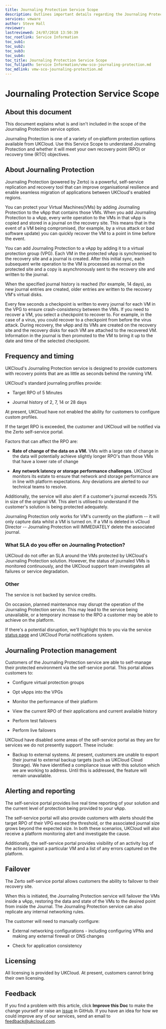 ```yaml
---
title: Journaling Protection Service Scope
description: Outlines important details regarding the Journaling Protection service, powered by Zerto
services: vmware
author: Steve Hall
reviewer:
lastreviewed: 24/07/2018 13:50:39
toc_rootlink: Service Information
toc_sub1: 
toc_sub2:
toc_sub3:
toc_sub4:
toc_title: Journaling Protection Service Scope
toc_fullpath: Service Information/vmw-sco-journaling-protection.md
toc_mdlink: vmw-sco-journaling-protection.md
---
```


# Journaling Protection Service Scope

## About this document

This document explains what is and isn't included in the scope of the Journaling Protection service option.

Journaling Protection is one of a variety of on‑platform protection options available from UKCloud. Use this Service Scope to understand Journaling Protection and whether it will meet your own recovery point (RPO) or recovery time (RTO) objectives.

## About Journaling Protection

Journaling Protection (powered by Zerto) is a powerful, self-service replication and recovery tool that can improve organisational resilience and enable seamless migration of applications between UKCloud's enabled regions.

You can protect your Virtual Machines(VMs) by adding Journaling Protection to the vApp that contains those VMs. When you add Journaling Protection to a vApp, every write operation to the VMs in that vApp is copied and stored in a journal on the recovery site. This means that in the event of a VM being compromised, (for example, by a virus attack or bad software update) you can quickly recover the VM to a point in time before the event.

You can add Journaling Protection to a vApp by adding it to a virtual protection group (VPG). Each VM in the protected vApp is synchronised to the recovery site and a journal is created. After this initial sync, each subsequent write operation to the VM is processed as normal on the protected site and a copy is asynchronously sent to the recovery site and written to the journal.

When the specified journal history is reached (for example, 14 days), as new journal entries are created, older entries are written to the recovery VM's virtual disks.

Every few seconds a checkpoint is written to every journal for each VM in the VPG to ensure crash-consistency between the VMs. If you need to recover a VM, you select a checkpoint to recover to. For example, in the case of a virus, you could recover to a checkpoint from before the virus attack. During recovery, the vApp and its VMs are created on the recovery site and the recovery disks for each VM are attached to the recovered VM. Information in the journal is then promoted to the VM to bring it up to the date and time of the selected checkpoint.

## Frequency and timing

UKCloud's Journaling Protection service is designed to provide customers with recovery points that are as little as seconds behind the running VM.

UKCloud's standard journaling profiles provide:

- Target RPO of 5 Minutes

- Journal history of 2, 7, 14 or 28 days

At present, UKCloud have not enabled the ability for customers to configure custom profiles.

If the target RPO is exceeded, the customer and UKCloud will be notified via the Zerto self-service portal.

Factors that can affect the RPO are:

- **Rate of change of the data on a VM.** VMs with a large rate of change in the data will potentially achieve slightly longer RPO's than those VMs that have a lower rate of change

- **Any network latency or storage performance challenges.** UKCloud monitors its estate to ensure that network and storage performance are in line with platform expectations. Any deviations are alerted to our technical teams to resolve.

Additionally, the service will also alert if a customer's journal exceeds 75% in size of the original VM. This alert is utilised to understand if the customer's solution is being protected adequately.

Journaling Protection only works for VM's currently on the platform -- it will only capture data whilst a VM is turned on. If a VM is deleted in vCloud Director -- Journaling Protection will IMMEDIATELY delete the associated journal.

### What SLA do you offer on Journaling Protection?

UKCloud do not offer an SLA around the VMs protected by UKCloud's Journaling Protection solution. However, the status of journaled VMs is monitored continuously, and the UKCloud support team investigates all failures or service degradation.

### Other

The service is not backed by service credits.

On occasion, planned maintenance may disrupt the operation of the Journaling Protection service. This may lead to the service being unavailable, or a temporary increase to the RPO a customer may be able to achieve on the platform.

If there's a potential disruption, we'll highlight this to you via the service [status page](https://status.ukcloud.com/) and UKCloud Portal notifications system.

## Journaling Protection management

Customers of the Journaling Protection service are able to self-manage their protected environment via the self-service portal. This portal allows customers to:

- Configure virtual protection groups

- Opt vApps into the VPGs

- Monitor the performance of their platform

- View the current RPO of their applications and current available history

- Perform test failovers

- Perform live failovers

UKCloud have disabled some areas of the self-service portal as they are for services we do not presently support. These include:

- Backup to external systems. At present, customers are unable to export their journal to external backup targets (such as UKCloud Cloud Storage). We have identified a compliance issue with this solution which we are working to address. Until this is addressed, the feature will remain unavailable.

## Alerting and reporting

The self-service portal provides live real time reporting of your solution and the current level of protection being provided to your vApp.

The self-service portal will also provide customers with alerts should the target RPO of their VPG exceed the threshold, or the associated journal size grows beyond the expected size. In both these scenarios, UKCloud will also receive a platform monitoring alert and investigate the cause.

Additionally, the self-service portal provides visibility of an activity log of the actions against a particular VM and a list of any errors captured on the platform.

## Failover

The Zerto self-service portal allows customers the ability to failover to their recovery site.

When this is initiated, the Journaling Protection service will failover the VMs inside a vApp, restoring the data and state of the VMs to the desired point from inside the Journal. The Journaling Protection service can also replicate any internal networking rules.

The customer will need to manually configure:

- External networking configurations - including configuring VPNs and making any external firewall or DNS changes

- Check for application consistency

## Licensing

All licensing is provided by UKCloud. At present, customers cannot bring their own licensing.

## Feedback

If you find a problem with this article, click **Improve this Doc** to make the change yourself or raise an [issue](https://github.com/UKCloud/documentation/issues) in GitHub. If you have an idea for how we could improve any of our services, send an email to <feedback@ukcloud.com>.
